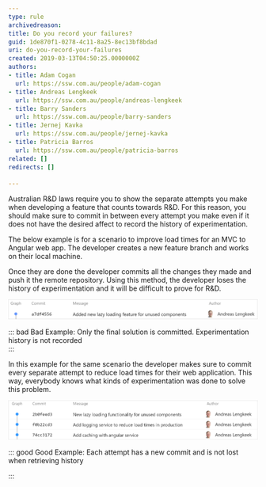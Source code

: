 ```yaml
---
type: rule
archivedreason: 
title: Do you record your failures?
guid: 1de870f1-0278-4c11-8a25-8ec13bf8bdad
uri: do-you-record-your-failures
created: 2019-03-13T04:50:25.0000000Z
authors:
- title: Adam Cogan
  url: https://ssw.com.au/people/adam-cogan
- title: Andreas Lengkeek
  url: https://ssw.com.au/people/andreas-lengkeek
- title: Barry Sanders
  url: https://ssw.com.au/people/barry-sanders
- title: Jernej Kavka
  url: https://ssw.com.au/people/jernej-kavka
- title: Patricia Barros
  url: https://ssw.com.au/people/patricia-barros
related: []
redirects: []

---
```


Australian R&D laws require you to show the separate attempts you make when developing a feature that counts towards R&D. For this reason, you should make sure to commit in between every attempt you make even if it does not have the desired affect to record the history of experimentation.





<!--endintro-->

The below example is for a scenario to improve load times for an MVC to Angular web app. The developer creates a new feature branch and works on their local machine.





Once they are done the developer commits all the changes they made and push it the remote repository. Using this method, the developer loses the history of experimentation and it will be difficult to prove for R&D.


![](single-commit-not-showing-experimentation-2.png)


::: bad
Bad Example: Only the final solution is committed. Experimentation history is not recorded  
:::




In this example for the same scenario the developer makes sure to commit every separate attempt to reduce load times for their web application. This way, everybody knows what kinds of experimentation was done to solve this problem.

![](commit-failed-experiments.png)



::: good
Good Example: Each attempt has a new commit and is not lost when retrieving history

:::
